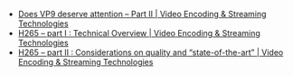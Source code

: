 - [Does VP9 deserve attention – Part II | Video Encoding & Streaming Technologies](https://sonnati.wordpress.com/2016/06/17/does-vp9-deserve-attention-part-ii/)
- [H265 – part I : Technical Overview | Video Encoding & Streaming Technologies](https://sonnati.wordpress.com/2014/06/20/h265-part-i-technical-overview/)
- [H265 – part II : Considerations on quality and “state-of-the-art” | Video Encoding & Streaming Technologies](https://sonnati.wordpress.com/2015/01/28/h265-part-ii-considerations-on-quality-and-state-of-the-art/)